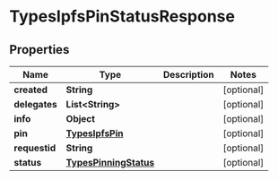 # TypesIpfsPinStatusResponse

## Properties
Name | Type | Description | Notes
------------ | ------------- | ------------- | -------------
**created** | **String** |  |  [optional]
**delegates** | **List&lt;String&gt;** |  |  [optional]
**info** | **Object** |  |  [optional]
**pin** | [**TypesIpfsPin**](TypesIpfsPin.md) |  |  [optional]
**requestid** | **String** |  |  [optional]
**status** | [**TypesPinningStatus**](TypesPinningStatus.md) |  |  [optional]
